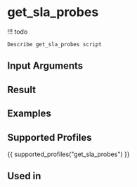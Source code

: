 

# get_sla_probes

<!-- prettier-ignore -->
!!! todo

    Describe get_sla_probes script

## Input Arguments

## Result

## Examples

## Supported Profiles

{{ supported_profiles("get_sla_probes") }}

## Used in
